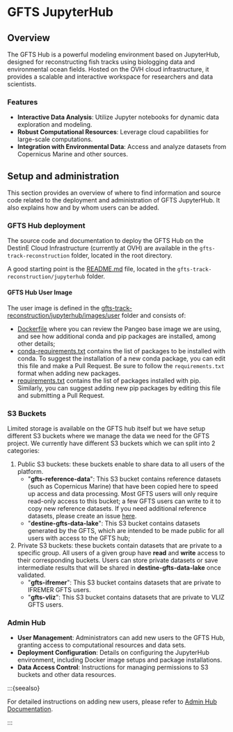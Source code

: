 # GFTS JupyterHub

## Overview

The GFTS Hub is a powerful modeling environment based on JupyterHub, designed for reconstructing fish tracks using biologging data and environmental ocean fields. Hosted on the OVH cloud infrastructure, it provides a scalable and interactive workspace for researchers and data scientists.

### Features

- **Interactive Data Analysis**: Utilize Jupyter notebooks for dynamic data exploration and modeling.
- **Robust Computational Resources**: Leverage cloud capabilities for large-scale computations.
- **Integration with Environmental Data**: Access and analyze datasets from Copernicus Marine and other sources.

## Setup and administration

This section provides an overview of where to find information and source code related to the deployment and administration of GFTS JupyterHub.
It also explains how and by whom users can be added.

### GFTS Hub deployment

The source code and documentation to deploy the GFTS Hub on the DestinE Cloud Infrastructure (currently at OVH) are available in the `gfts-track-reconstruction` folder, located in the root directory.

A good starting point is the [README.md](https://github.com/destination-earth/DestinE_ESA_GFTS/blob/main/gfts-track-reconstruction/jupyterhub/README.md) file, located in the `gfts-track-reconstruction/jupyterhub` folder.

#### GFTS Hub User Image

The user image is defined in the [gfts-track-reconstruction/jupyterhub/images/user](https://github.com/destination-earth/DestinE_ESA_GFTS/tree/main/gfts-track-reconstruction/jupyterhub/images/user) folder and consists of:

- [Dockerfile](https://raw.githubusercontent.com/destination-earth/DestinE_ESA_GFTS/main/gfts-track-reconstruction/jupyterhub/images/user/Dockerfile) where you can review the Pangeo base image we are using, and see how additional conda and pip packages are installed, among other details;
- [conda-requirements.txt](https://github.com/destination-earth/DestinE_ESA_GFTS/blob/main/gfts-track-reconstruction/jupyterhub/images/user/conda-requirements.txt) contains the list of packages to be installed with conda. To suggest the installation of a new conda package, you can edit this file and make a Pull Request. Be sure to follow the `requirements.txt` format when adding new packages.
- [requirements.txt](https://github.com/destination-earth/DestinE_ESA_GFTS/blob/main/gfts-track-reconstruction/jupyterhub/images/user/requirements.txt) contains the list of packages installed with pip. Similarly, you can suggest adding new pip packages by editing this file and submitting a Pull Request.

### S3 Buckets

Limited storage is available on the GFTS hub itself but we have setup different S3 buckets where we manage the data we need for the GFTS project. We currently have different S3 buckets which we can split into 2 categories:

1. Public S3 buckets: these buckets enable to share data to all users of the platform.
   - "**gfts-reference-data**": This S3 bucket contains reference datasets (such as Copernicus Marine) that have been copied here to speed up access and data processing. Most GFTS users will only require read-only access to this bucket; a few GFTS users can write to it to copy new reference datasets. If you need additional reference datasets, please create an issue [here](https://github.com/destination-earth/DestinE_ESA_GFTS/issues/new).
   - "**destine-gfts-data-lake**": This S3 bucket contains datasets generated by the GFTS, which are intended to be made public for all users with access to the GFTS hub;
2. Private S3 buckets: these buckets contain datasets that are private to a specific group. All users of a given group have **read** and **write** access to their corresponding buckets. Users can store private datasets or save intermediate results that will be shared in **destine-gfts-data-lake** once validated.
   - "**gfts-ifremer**": This S3 bucket contains datasets that are private to IFREMER GFTS users.
   - "**gfts-vliz**": This S3 bucket contains datasets that are private to VLIZ GFTS users.

### Admin Hub

- **User Management**: Administrators can add new users to the GFTS Hub, granting access to computational resources and data sets.
- **Deployment Configuration**: Details on configuring the JupyterHub environment, including Docker image setups and package installations.
- **Data Access Control**: Instructions for managing permissions to S3 buckets and other data resources.

:::{seealso}

For detailed instructions on adding new users, please refer to [Admin Hub Documentation](admin_hub.md).

:::
